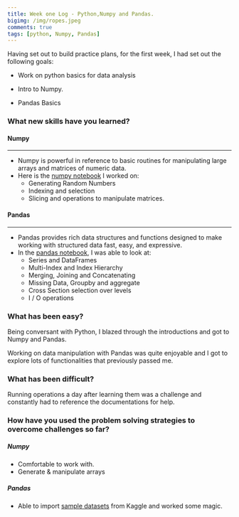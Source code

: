 ```yaml
---
title: Week one Log - Python,Numpy and Pandas.
bigimg: /img/ropes.jpeg
comments: true
tags: [python, Numpy, Pandas]
---
```


Having set out to build practice plans, for the first week,
I had set out the following goals:

*   Work on python basics for data analysis
-   Intro to Numpy.
*   Pandas Basics

### What new skills have you learned?

#### Numpy
---

-   Numpy is powerful in reference to basic routines
    for manipulating large arrays and matrices of numeric data.
-   Here is the [numpy notebook] I worked on:
    -   Generating Random Numbers
    -   Indexing and selection
    -   Slicing and operations to manipulate matrices.

#### Pandas
---
-   Pandas provides rich data structures and functions designed to make working
    with structured data fast, easy, and expressive.
-   In the [pandas notebook], I was able to look at:
    -   Series and DataFrames
    -   Multi-Index and Index Hierarchy
    -   Merging, Joining and Concatenating
    -   Missing Data, Groupby and aggregate
    -   Cross Section selection over levels
    -   I / O operations

### What has been easy?

Being conversant with Python, I blazed through the introductions and got
to Numpy and Pandas.

Working on data manipulation with Pandas was quite enjoyable and I got to explore
lots of functionalities that previously passed me.

### What has been difficult?

Running operations a day after learning them was a challenge and constantly had to reference
the documentations for help.

### How have you used the problem solving strategies to overcome challenges so far?

#####    Numpy

-   Comfortable to work with.
-   Generate & manipulate arrays 

#####    Pandas

-   Able to import [sample datasets] from Kaggle and worked some magic.


[numpy notebook]:#
[pandas notebook]:#
[sample datasets]: #
